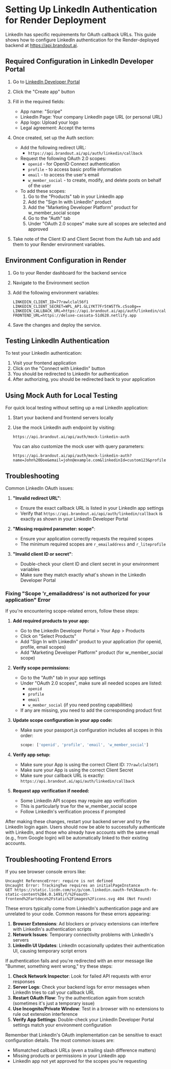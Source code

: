 # Setting Up LinkedIn Authentication for Render Deployment

LinkedIn has specific requirements for OAuth callback URLs. This guide shows how to configure LinkedIn authentication for the Render-deployed backend at https://api.brandout.ai.

## Required Configuration in LinkedIn Developer Portal

1. Go to [LinkedIn Developer Portal](https://www.linkedin.com/developers/apps)
2. Click the "Create app" button
3. Fill in the required fields:
   - App name: "Scripe"
   - LinkedIn Page: Your company LinkedIn page URL (or personal URL)
   - App logo: Upload your logo
   - Legal agreement: Accept the terms

4. Once created, set up the Auth section:
   - Add the following redirect URL:
     - `https://api.brandout.ai/api/auth/linkedin/callback`
   - Request the following OAuth 2.0 scopes:
     - `openid` - for OpenID Connect authentication
     - `profile` - to access basic profile information
     - `email` - to access the user's email
     - `w_member_social` - to create, modify, and delete posts on behalf of the user
   - To add these scopes:
     1. Go to the "Products" tab in your LinkedIn app
     2. Add the "Sign In with LinkedIn" product
     3. Add the "Marketing Developer Platform" product for w_member_social scope
     4. Go to the "Auth" tab
     5. Under "OAuth 2.0 scopes" make sure all scopes are selected and approved

5. Take note of the Client ID and Client Secret from the Auth tab and add them to your Render environment variables.

## Environment Configuration in Render

1. Go to your Render dashboard for the backend service
2. Navigate to the Environment section
3. Add the following environment variables:
   ```
   LINKEDIN_CLIENT_ID=77rawlclal56f1
   LINKEDIN_CLIENT_SECRET=WPL_AP1.GLiYKT7Fr5tWSTfk.c5so8g==
   LINKEDIN_CALLBACK_URL=https://api.brandout.ai/api/auth/linkedin/callback
   FRONTEND_URL=https://deluxe-cassata-51d628.netlify.app
   ```

4. Save the changes and deploy the service.

## Testing LinkedIn Authentication

To test your LinkedIn authentication:

1. Visit your frontend application
2. Click on the "Connect with LinkedIn" button
3. You should be redirected to LinkedIn for authentication
4. After authorizing, you should be redirected back to your application

## Using Mock Auth for Local Testing

For quick local testing without setting up a real LinkedIn application:

1. Start your backend and frontend servers locally
2. Use the mock LinkedIn auth endpoint by visiting:
   ```
   https://api.brandout.ai/api/auth/mock-linkedin-auth
   ```
   
   You can also customize the mock user with query parameters:
   ```
   https://api.brandout.ai/api/auth/mock-linkedin-auth?name=John%20Doe&email=john@example.com&linkedinId=custom123&profileImage=https://example.com/image.jpg
   ```

## Troubleshooting

Common LinkedIn OAuth issues:

1. **"Invalid redirect URL"**:
   - Ensure the exact callback URL is listed in your LinkedIn app settings
   - Verify that `https://api.brandout.ai/api/auth/linkedin/callback` is exactly as shown in your LinkedIn Developer Portal

2. **"Missing required parameter: scope"**:
   - Ensure your application correctly requests the required scopes
   - The minimum required scopes are `r_emailaddress` and `r_liteprofile`

3. **"Invalid client ID or secret"**:
   - Double-check your client ID and client secret in your environment variables
   - Make sure they match exactly what's shown in the LinkedIn Developer Portal

### Fixing "Scope 'r_emailaddress' is not authorized for your application" Error

If you're encountering scope-related errors, follow these steps:

1. **Add required products to your app:**
   - Go to the LinkedIn Developer Portal > Your App > Products
   - Click on "Select Products"
   - Add "Sign In with LinkedIn" product to your application (for openid, profile, email scopes)
   - Add "Marketing Developer Platform" product (for w_member_social scope)

2. **Verify scope permissions:**
   - Go to the "Auth" tab in your app settings
   - Under "OAuth 2.0 scopes", make sure all needed scopes are listed:
     - `openid`
     - `profile`
     - `email` 
     - `w_member_social` (if you need posting capabilities)
   - If any are missing, you need to add the corresponding product first

3. **Update scope configuration in your app code:**
   - Make sure your passport.js configuration includes all scopes in this order:
     ```javascript
     scope: ['openid', 'profile', 'email', 'w_member_social']
     ```

4. **Verify app setup:**
   - Make sure your App is using the correct Client ID: `77rawlclal56f1`
   - Make sure your App is using the correct Client Secret
   - Make sure your callback URL is exactly: `https://api.brandout.ai/api/auth/linkedin/callback`

5. **Request app verification if needed:**
   - Some LinkedIn API scopes may require app verification
   - This is particularly true for the w_member_social scope
   - Follow LinkedIn's verification process if prompted

After making these changes, restart your backend server and try the LinkedIn login again. Users should now be able to successfully authenticate with LinkedIn, and those who already have accounts with the same email (e.g., from Google login) will be automatically linked to their existing accounts.

## Troubleshooting Frontend Errors

If you see browser console errors like:

```
Uncaught ReferenceError: require is not defined
Uncaught Error: TrackingTwo requires an initialPageInstance
GET https://static.licdn.com/sc/p/com.linkedin.oauth-fe%3Aoauth-fe-static-content%2B4.0.1491/f/%2Foauth-frontend%2Fartdeco%2Fstatic%2Fimages%2Ficons.svg 404 (Not Found)
```

These errors typically come from LinkedIn's authentication page and are unrelated to your code. Common reasons for these errors appearing:

1. **Browser Extensions**: Ad blockers or privacy extensions can interfere with LinkedIn's authentication scripts
2. **Network Issues**: Temporary connectivity problems with LinkedIn's servers
3. **LinkedIn UI Updates**: LinkedIn occasionally updates their authentication UI, causing temporary script errors

If authentication fails and you're redirected with an error message like "Bummer, something went wrong," try these steps:

1. **Check Network Inspector**: Look for failed API requests with error responses
2. **Server Logs**: Check your backend logs for error messages when LinkedIn tries to call your callback URL
3. **Restart OAuth Flow**: Try the authentication again from scratch (sometimes it's just a temporary issue)
4. **Use Incognito/Private Window**: Test in a browser with no extensions to rule out extension interference
5. **Verify App Settings**: Double-check your LinkedIn Developer Portal settings match your environment configuration

Remember that LinkedIn's OAuth implementation can be sensitive to exact configuration details. The most common issues are:

- Mismatched callback URLs (even a trailing slash difference matters)
- Missing products or permissions in your LinkedIn app
- LinkedIn app not yet approved for the scopes you're requesting 